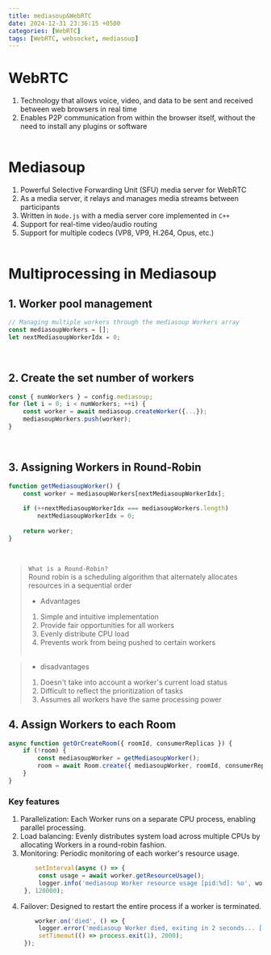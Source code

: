 ```yaml
---
title: mediasoup&WebRTC
date: 2024-12-31 23:36:15 +0500
categories: [WebRTC]
tags: [WebRTC, websocket, mediasoup]
---
```

# WebRTC
1. Technology that allows voice, video, and data to be sent and received between web browsers in real time
2. Enables P2P communication from within the browser itself, without the need to install any plugins or software
<br><br>
# Mediasoup
1. Powerful Selective Forwarding Unit (SFU) media server for WebRTC 
2. As a media server, it relays and manages media streams between participants
3. Written in `Node.js` with a media server core implemented in `C++`
4. Support for real-time video/audio routing
5. Support for multiple codecs (VP8, VP9, H.264, Opus, etc.)
<br><br>
# Multiprocessing in Mediasoup
## 1. Worker pool management

```javascript
// Managing multiple workers through the mediasoup Workers array
const mediasoupWorkers = [];
let nextMediasoupWorkerIdx = 0;
```
<br>

## 2. Create the set number of workers
```javascript
const { numWorkers } = config.mediasoup;
for (let i = 0; i < numWorkers; ++i) {
    const worker = await mediasoup.createWorker({...});
    mediasoupWorkers.push(worker);
}
```
<br>

## 3. Assigning Workers in Round-Robin
```javascript
function getMediasoupWorker() {
    const worker = mediasoupWorkers[nextMediasoupWorkerIdx];
    
    if (++nextMediasoupWorkerIdx === mediasoupWorkers.length)
        nextMediasoupWorkerIdx = 0;
        
    return worker;
}
```
<br>

> `What is a Round-Robin?`<br>
> Round robin is a scheduling algorithm that alternately allocates resources in a sequential order<br>
> * Advantages<br>
> 1. Simple and intuitive implementation<br>
> 2. Provide fair opportunities for all workers<br>
> 3. Evenly distribute CPU load<br>
> 4. Prevents work from being pushed to certain workers <br><br>

> * disadvantages<br>
> 1. Doesn't take into account a worker's current load status<br>
> 2. Difficult to reflect the prioritization of tasks<br>
> 3. Assumes all workers have the same processing power<br>


## 4. Assign Workers to each Room
```javascript
async function getOrCreateRoom({ roomId, consumerReplicas }) {
    if (!room) {
        const mediasoupWorker = getMediasoupWorker();
        room = await Room.create({ mediasoupWorker, roomId, consumerReplicas });
    }
}
```

### Key features
1. Parallelization: Each Worker runs on a separate CPU process, enabling parallel processing.<br>
2. Load balancing: Evenly distributes system load across multiple CPUs by allocating Workers in a round-robin fashion.<br>
3. Monitoring: Periodic monitoring of each worker's resource usage.
   ```javascript
       setInterval(async () => {
        const usage = await worker.getResourceUsage();
        logger.info('mediasoup Worker resource usage [pid:%d]: %o', worker.pid, usage);
    }, 120000);
    ```
4. Failover: Designed to restart the entire process if a worker is terminated.
   ```javascript
       worker.on('died', () => {
        logger.error('mediasoup Worker died, exiting in 2 seconds... [pid:%d]', worker.pid);
        setTimeout(() => process.exit(1), 2000);
    });
   ```


